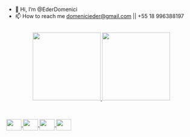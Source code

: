 - 👋 Hi, I’m @EderDomenici
- 📫 How to reach me domenicieder@gmail.com || +55 18 996388197

##

<div align="center">
  <a href="https://github.com/EderDomenici">
   <img height="180em" src="https://github-readme-stats.vercel.app/api?username=EderDomenici&show_icons=true&theme=dark" />
   <img height="180em" src="https://github-readme-stats.vercel.app/api/top-langs/?username=EderDomenici&theme=dark" />  
 </div> 
  
##
  
<div style="display: inline_block"><br>
  <img align="center" height="30" width="40" src="https://cdn.jsdelivr.net/gh/devicons/devicon/icons/javascript/javascript-original.svg">
  <img align="center" height="30" width="40" src="https://cdn.jsdelivr.net/gh/devicons/devicon/icons/html5/html5-original.svg">
  <img align="center" height="30" width="40" src="https://cdn.jsdelivr.net/gh/devicons/devicon/icons/css3/css3-original.svg">
  <img align="center" height="30" width="40" src="https://cdn.jsdelivr.net/gh/devicons/devicon/icons/nodejs/nodejs-original.svg">
</div>
         

